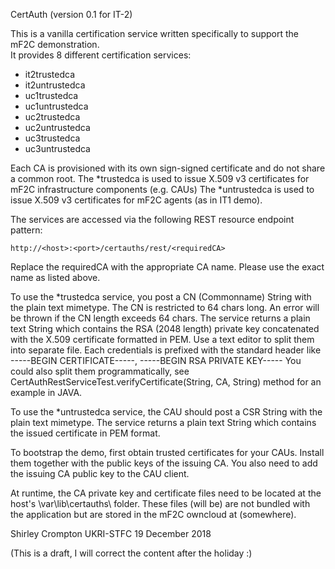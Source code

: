 CertAuth (version 0.1 for IT-2)

This is a vanilla certification service written specifically to support the mF2C demonstration.  
It provides 8 different certification services:

- it2trustedca
- it2untrustedca
- uc1trustedca
- uc1untrustedca
- uc2trustedca
- uc2untrustedca
- uc3trustedca
- uc3untrustedca

Each CA is provisioned with its own sign-signed certificate and do not share a common root.
The *trustedca is used to issue X.509 v3 certificates for mF2C infrastructure components (e.g. CAUs)
The *untrustedca is used to issue X.509 v3 certificates for mF2C agents (as in IT1 demo).

The services are accessed via the following REST resource endpoint pattern:

	http://<host>:<port>/certauths/rest/<requiredCA>
	
Replace the requiredCA with the appropriate CA name.  Please use the exact name as listed above.

To use the *trustedca service, you post a CN (Commonname) String with the plain text mimetype.
The CN is restricted to 64 chars long.  An error will be thrown if the CN length exceeds 64 chars.
The service returns a plain text String which contains the RSA (2048 length) private key concatenated with the
X.509 certificate formatted in PEM.  Use a text editor to split them into separate file.  Each credentials
is prefixed with the standard header like -----BEGIN CERTIFICATE-----, -----BEGIN RSA PRIVATE KEY-----
You could also split them programmatically, see CertAuthRestServiceTest.verifyCertificate(String, CA, String) method
for an example in JAVA.

To use the *untrustedca service, the CAU should post a CSR String with the plain text mimetype.
The service returns a plain text String which contains the issued certificate in PEM format.

To bootstrap the demo, first obtain trusted certificates for your CAUs.  Install them together with the public keys of the 
issuing CA.  You also need to add the issuing CA public key to the CAU client.

At runtime, the CA private key and certificate files need to be located at the host's \var\lib\certauths\ folder.
These files (will be) are not bundled with the application but are stored in the mF2C owncloud at (somewhere).

Shirley Crompton
UKRI-STFC
19 December 2018

(This is a draft, I will correct the content after the holiday :)




